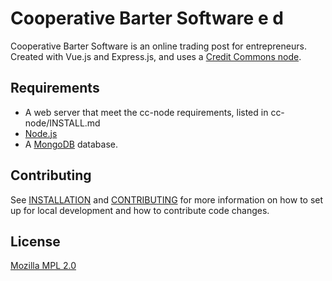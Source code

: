 # Cooperative Barter Software e d

Cooperative Barter Software is an online trading post for entrepreneurs. Created with Vue.js and Express.js, and uses a [Credit Commons node](https://gitlab.com/credit-commons-software-stack/cc-node).  

## Requirements

- A web server that meet the cc-node requirements, listed in cc-node/INSTALL.md
- [Node.js](https://nodejs.org)
- A [MongoDB](https://www.mongodb.com/) database.

## Contributing 

See [INSTALLATION](INSTALLATION.md) and [CONTRIBUTING](CONTRIBUTING.md) for more information on how to set up for local development and how to contribute code changes. 

<!-- 
## Documentation -->


## License

[Mozilla MPL 2.0](LICENSE)
